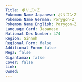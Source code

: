 ```yaml
---
﻿Title: ポリゴンＺ
Pokemon Name Japanese: ポリゴンＺ
Pokemon Name German: Porygon-Z
Pokemon Name English: Porygon-Z
Language Card: Japanese
National Dex Number: 474
Region: Sinnoh
Regional Form: false
Additional Form: false
Mega: false
Gigantamax: false
Cover: false
Link: 
Owned: 
---
```

